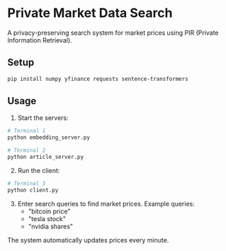 # Private Market Data Search

A privacy-preserving search system for market prices using PIR (Private Information Retrieval).

## Setup

```bash
pip install numpy yfinance requests sentence-transformers
```

## Usage

1. Start the servers:
```bash
# Terminal 1
python embedding_server.py

# Terminal 2
python article_server.py
```

2. Run the client:
```bash
# Terminal 3
python client.py
```

3. Enter search queries to find market prices. Example queries:
   - "bitcoin price"
   - "tesla stock"
   - "nvidia shares"

The system automatically updates prices every minute. 